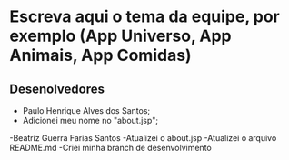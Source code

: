# Escreva aqui o tema da equipe, por exemplo (App Universo, App Animais, App Comidas)

## Desenolvedores

- Paulo Henrique Alves dos Santos;
- Adicionei meu nome no "about.jsp";



-Beatriz Guerra Farias Santos
-Atualizei o about.jsp
-Atualizei o arquivo README.md
-Criei minha branch de desenvolvimento